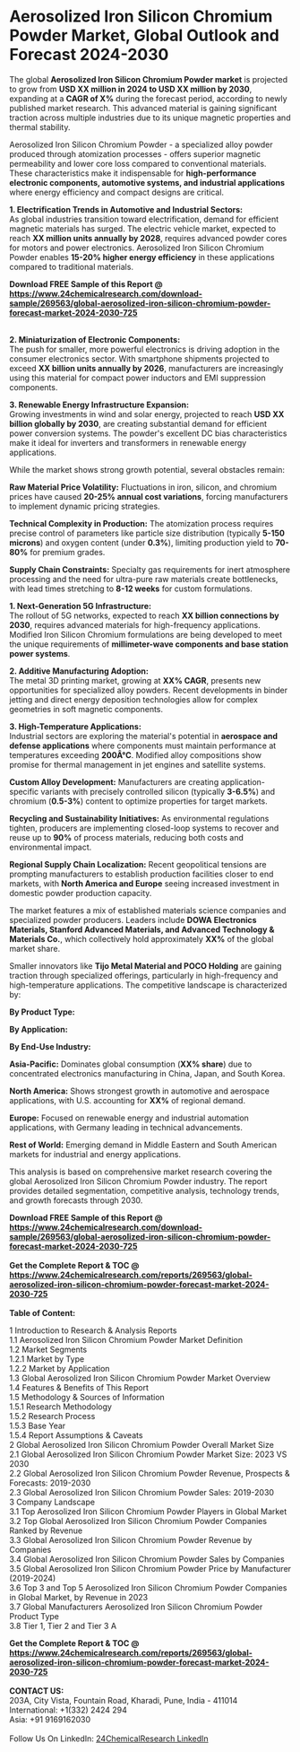 <h1>Aerosolized Iron Silicon Chromium Powder Market, Global Outlook and Forecast 2024-2030</h1><p>The global <strong>Aerosolized Iron Silicon Chromium Powder market</strong> is projected to grow from <strong>USD XX million in 2024 to USD XX million by 2030</strong>, expanding at a <strong>CAGR of X%</strong> during the forecast period, according to newly published market research. This advanced material is gaining significant traction across multiple industries due to its unique magnetic properties and thermal stability.</p><p>Aerosolized Iron Silicon Chromium Powder - a specialized alloy powder produced through atomization processes - offers superior magnetic permeability and lower core loss compared to conventional materials. These characteristics make it indispensable for <strong>high-performance electronic components, automotive systems, and industrial applications</strong> where energy efficiency and compact designs are critical.</p><p><strong>1. Electrification Trends in Automotive and Industrial Sectors:</strong><br>
As global industries transition toward electrification, demand for efficient magnetic materials has surged. The electric vehicle market, expected to reach <strong>XX million units annually by 2028</strong>, requires advanced powder cores for motors and power electronics. Aerosolized Iron Silicon Chromium Powder enables <strong>15-20% higher energy efficiency</strong> in these applications compared to traditional materials.</p><div><b>Download FREE Sample of this Report @ 
            <a href="https://www.24chemicalresearch.com/download-sample/269563/global-aerosolized-iron-silicon-chromium-powder-forecast-market-2024-2030-725">
            https://www.24chemicalresearch.com/download-sample/269563/global-aerosolized-iron-silicon-chromium-powder-forecast-market-2024-2030-725</a></b></div><br><p><strong>2. Miniaturization of Electronic Components:</strong><br>
The push for smaller, more powerful electronics is driving adoption in the consumer electronics sector. With smartphone shipments projected to exceed <strong>XX billion units annually by 2026</strong>, manufacturers are increasingly using this material for compact power inductors and EMI suppression components.</p><p><strong>3. Renewable Energy Infrastructure Expansion:</strong><br>
Growing investments in wind and solar energy, projected to reach <strong>USD XX billion globally by 2030</strong>, are creating substantial demand for efficient power conversion systems. The powder's excellent DC bias characteristics make it ideal for inverters and transformers in renewable energy applications.</p><p>While the market shows strong growth potential, several obstacles remain:</p><p><strong>Raw Material Price Volatility:</strong> Fluctuations in iron, silicon, and chromium prices have caused <strong>20-25% annual cost variations</strong>, forcing manufacturers to implement dynamic pricing strategies.</p><p><strong>Technical Complexity in Production:</strong> The atomization process requires precise control of parameters like particle size distribution (typically <strong>5-150 microns</strong>) and oxygen content (under <strong>0.3%</strong>), limiting production yield to <strong>70-80%</strong> for premium grades.</p><p><strong>Supply Chain Constraints:</strong> Specialty gas requirements for inert atmosphere processing and the need for ultra-pure raw materials create bottlenecks, with lead times stretching to <strong>8-12 weeks</strong> for custom formulations.</p><p><strong>1. Next-Generation 5G Infrastructure:</strong><br>
The rollout of 5G networks, expected to reach <strong>XX billion connections by 2030</strong>, requires advanced materials for high-frequency applications. Modified Iron Silicon Chromium formulations are being developed to meet the unique requirements of <strong>millimeter-wave components and base station power systems</strong>.</p><p><strong>2. Additive Manufacturing Adoption:</strong><br>
The metal 3D printing market, growing at <strong>XX% CAGR</strong>, presents new opportunities for specialized alloy powders. Recent developments in binder jetting and direct energy deposition technologies allow for complex geometries in soft magnetic components.</p><p><strong>3. High-Temperature Applications:</strong><br>
Industrial sectors are exploring the material's potential in <strong>aerospace and defense applications</strong> where components must maintain performance at temperatures exceeding <strong>200Â°C</strong>. Modified alloy compositions show promise for thermal management in jet engines and satellite systems.</p><p><strong>Custom Alloy Development:</strong> Manufacturers are creating application-specific variants with precisely controlled silicon (typically <strong>3-6.5%</strong>) and chromium (<strong>0.5-3%</strong>) content to optimize properties for target markets.</p><p><strong>Recycling and Sustainability Initiatives:</strong> As environmental regulations tighten, producers are implementing closed-loop systems to recover and reuse up to <strong>90%</strong> of process materials, reducing both costs and environmental impact.</p><p><strong>Regional Supply Chain Localization:</strong> Recent geopolitical tensions are prompting manufacturers to establish production facilities closer to end markets, with <strong>North America and Europe</strong> seeing increased investment in domestic powder production capacity.</p><p>The market features a mix of established materials science companies and specialized powder producers. Leaders include <strong>DOWA Electronics Materials, Stanford Advanced Materials, and Advanced Technology &amp; Materials Co.</strong>, which collectively hold approximately <strong>XX%</strong> of the global market share.</p><p>Smaller innovators like <strong>Tijo Metal Material and POCO Holding</strong> are gaining traction through specialized offerings, particularly in high-frequency and high-temperature applications. The competitive landscape is characterized by:</p><p><strong>By Product Type:</strong></p><p><strong>By Application:</strong></p><p><strong>By End-Use Industry:</strong></p><p><strong>Asia-Pacific:</strong> Dominates global consumption (<strong>XX% share</strong>) due to concentrated electronics manufacturing in China, Japan, and South Korea.</p><p><strong>North America:</strong> Shows strongest growth in automotive and aerospace applications, with U.S. accounting for <strong>XX%</strong> of regional demand.</p><p><strong>Europe:</strong> Focused on renewable energy and industrial automation applications, with Germany leading in technical advancements.</p><p><strong>Rest of World:</strong> Emerging demand in Middle Eastern and South American markets for industrial and energy applications.</p><p>This analysis is based on comprehensive market research covering the global Aerosolized Iron Silicon Chromium Powder industry. The report provides detailed segmentation, competitive analysis, technology trends, and growth forecasts through 2030.</p><div><b>Download FREE Sample of this Report @ 
            <a href="https://www.24chemicalresearch.com/download-sample/269563/global-aerosolized-iron-silicon-chromium-powder-forecast-market-2024-2030-725">
            https://www.24chemicalresearch.com/download-sample/269563/global-aerosolized-iron-silicon-chromium-powder-forecast-market-2024-2030-725</a></b></div><br><div><b>Get the Complete Report & TOC @ 
            <a href="https://www.24chemicalresearch.com/reports/269563/global-aerosolized-iron-silicon-chromium-powder-forecast-market-2024-2030-725">
            https://www.24chemicalresearch.com/reports/269563/global-aerosolized-iron-silicon-chromium-powder-forecast-market-2024-2030-725</a></b></div><br>
            <b>Table of Content:</b><p>1 Introduction to Research & Analysis Reports<br />
    1.1 Aerosolized Iron Silicon Chromium Powder Market Definition<br />
    1.2 Market Segments<br />
        1.2.1 Market by Type<br />
        1.2.2 Market by Application<br />
    1.3 Global Aerosolized Iron Silicon Chromium Powder Market Overview<br />
    1.4 Features & Benefits of This Report<br />
    1.5 Methodology & Sources of Information<br />
        1.5.1 Research Methodology<br />
        1.5.2 Research Process<br />
        1.5.3 Base Year<br />
        1.5.4 Report Assumptions & Caveats<br />
2 Global Aerosolized Iron Silicon Chromium Powder Overall Market Size<br />
    2.1 Global Aerosolized Iron Silicon Chromium Powder Market Size: 2023 VS 2030<br />
    2.2 Global Aerosolized Iron Silicon Chromium Powder Revenue, Prospects & Forecasts: 2019-2030<br />
    2.3 Global Aerosolized Iron Silicon Chromium Powder Sales: 2019-2030<br />
3 Company Landscape<br />
    3.1 Top Aerosolized Iron Silicon Chromium Powder Players in Global Market<br />
    3.2 Top Global Aerosolized Iron Silicon Chromium Powder Companies Ranked by Revenue<br />
    3.3 Global Aerosolized Iron Silicon Chromium Powder Revenue by Companies<br />
    3.4 Global Aerosolized Iron Silicon Chromium Powder Sales by Companies<br />
    3.5 Global Aerosolized Iron Silicon Chromium Powder Price by Manufacturer (2019-2024)<br />
    3.6 Top 3 and Top 5 Aerosolized Iron Silicon Chromium Powder Companies in Global Market, by Revenue in 2023<br />
    3.7 Global Manufacturers Aerosolized Iron Silicon Chromium Powder Product Type<br />
    3.8 Tier 1, Tier 2 and Tier 3 A</p><div><b>Get the Complete Report & TOC @ 
            <a href="https://www.24chemicalresearch.com/reports/269563/global-aerosolized-iron-silicon-chromium-powder-forecast-market-2024-2030-725">
            https://www.24chemicalresearch.com/reports/269563/global-aerosolized-iron-silicon-chromium-powder-forecast-market-2024-2030-725</a></b></div><br><b>CONTACT US:</b><br>
            203A, City Vista, Fountain Road, Kharadi, Pune, India - 411014<br>
            International: +1(332) 2424 294<br>
            Asia: +91 9169162030 <br><br>
            Follow Us On LinkedIn: <a href="https://www.linkedin.com/company/24chemicalresearch/">24ChemicalResearch LinkedIn</a>